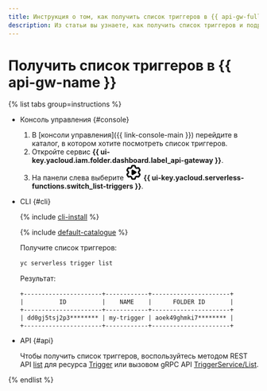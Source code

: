 ```yaml
---
title: Инструкция о том, как получить список триггеров в {{ api-gw-full-name }}
description: Из статьи вы узнаете, как получить список триггеров и подробную информацию о триггере в {{ api-gw-full-name }}.
---
```


# Получить список триггеров в {{ api-gw-name }}

{% list tabs group=instructions %}

- Консоль управления {#console}

    1. В [консоли управления]({{ link-console-main }}) перейдите в каталог, в котором хотите посмотреть список триггеров.
    1. Откройте сервис **{{ ui-key.yacloud.iam.folder.dashboard.label_api-gateway }}**.
    1. На панели слева выберите ![image](../../../_assets/console-icons/gear-play.svg) **{{ ui-key.yacloud.serverless-functions.switch_list-triggers }}**.

- CLI {#cli}

    {% include [cli-install](../../../_includes/cli-install.md) %}

    {% include [default-catalogue](../../../_includes/default-catalogue.md) %}

    Получите список триггеров:

    ```bash
    yc serverless trigger list
    ```

    Результат:

    ```text
    +----------------------+------------+----------------------+
    |          ID          |    NAME    |      FOLDER ID       |
    +----------------------+------------+----------------------+
    | dd0gj5tsj2p3******** | my-trigger | aoek49ghmki7******** |
    +----------------------+------------+----------------------+
    ```

- API {#api}

  Чтобы получить список триггеров, воспользуйтесь методом REST API [list](../../triggers/api-ref/Trigger/list.md) для ресурса [Trigger](../../triggers/api-ref/Trigger/index.md) или вызовом gRPC API [TriggerService/List](../../triggers/api-ref/grpc/Trigger/list.md).

{% endlist %}

